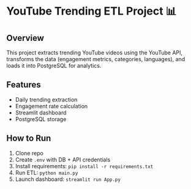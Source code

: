 # YouTube Trending ETL Project 📊

## Overview
This project extracts trending YouTube videos using the YouTube API,
transforms the data (engagement metrics, categories, languages),
and loads it into PostgreSQL for analytics.

## Features
- Daily trending extraction
- Engagement rate calculation
- Streamlit dashboard
- PostgreSQL storage

## How to Run
1. Clone repo
2. Create `.env` with DB + API credentials
3. Install requirements: `pip install -r requirements.txt`
4. Run ETL: `python main.py`
5. Launch dashboard: `streamlit run App.py`
